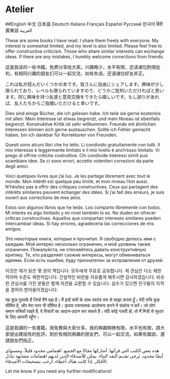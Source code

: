# Atelier

 ##English 中文 日本語 Deutsch Italiano Français Español Русский 한국어 हिंदी 廣東話 العربية





These are some books I have read. I share them freely with everyone. My interest is somewhat limited, and my level is also limited. Please feel free to offer constructive criticism. Those who share similar interests can exchange ideas. If there are any mistakes, I humbly welcome corrections from friends.


这是我读的一些书籍。免费分享给大家。兴趣略少，水平有限，还请诸位酌情批判，有相同兴趣的朋友们可以一起交流，如有失误，还请诸位好友斧正。


これは私が読んだいくつかの本です。皆さんに自由にシェアします。興味が少し限られており、レベルも限られていますので、どうかご批判いただければと思います。同じ興味を持つ友達と意見交換をできたら嬉しいです。もし誤りがあれば、友人たちからご指摘いただけると幸いです。


Dies sind einige Bücher, die ich gelesen habe. Ich teile sie gerne kostenlos mit allen. Mein Interesse ist etwas begrenzt, und mein Niveau ist ebenfalls begrenzt. Konstruktive Kritik ist sehr willkommen. Freunde mit ähnlichen Interessen können sich gerne austauschen. Sollte ich Fehler gemacht haben, bin ich dankbar für Korrekturen von Freunden.


Questi sono alcuni libri che ho letto. Li condivido gratuitamente con tutti. Il mio interesse è leggermente limitato e il mio livello è anch’esso limitato. Vi prego di offrire critiche costruttive. Chi condivide interessi simili può scambiare idee. Se ci sono errori, accetto volentieri correzioni da parte degli amici.


Voici quelques livres que j’ai lus. Je les partage librement avec tout le monde. Mon intérêt est quelque peu limité, et mon niveau l’est aussi. N’hésitez pas à offrir des critiques constructives. Ceux qui partagent des intérêts similaires peuvent échanger des idées. Si j’ai fait des erreurs, je suis ouvert aux corrections de mes amis.


Estos son algunos libros que he leído. Los comparto libremente con todos. Mi interés es algo limitado y mi nivel también lo es. No duden en ofrecer críticas constructivas. Aquellos que compartan intereses similares pueden intercambiar ideas. Si hay errores, agradecería las correcciones de mis amigos.


Это некоторые книги, которые я прочитал. Я свободно делюсь ими с каждым. Мой интерес несколько ограничен, и мой уровень также ограничен. Пожалуйста, не стесняйтесь давать конструктивную критику. Те, кто разделяет схожие интересы, могут обмениваться идеями. Если есть ошибки, буду признателен за исправления от друзей.


이것은 제가 읽은 몇 권의 책입니다. 모두에게 무료로 공유합니다. 제 관심은 다소 제한적이며 수준도 제한적입니다. 건설적인 비판을 자유롭게 해주시면 감사하겠습니다. 비슷한 관심사를 가진 분들은 함께 의견을 교환할 수 있습니다. 실수가 있으면 친구들의 지적을 겸허히 받아들이겠습니다.

यह कुछ पुस्तकें हैं जिन्हें मैंने पढ़ा है। मैं इन्हें सभी के साथ स्वतंत्र रूप से साझा करता हूँ। मेरी रुचि कुछ सीमित है, और मेरा स्तर भी सीमित है। कृपया रचनात्मक आलोचना करने में संकोच न करें। जो लोग समान रुचियाँ रखते हैं, वे विचारों का आदान-प्रदान कर सकते हैं। यदि कोई गलती हो, तो मैं मित्रों से सुधार के लिए आभारी रहूँगा।

這是我讀的一些書籍。我免費與大家分享。我的興趣稍微有限，水平也有限，請大家提出建設性的批評。對於有相同興趣的朋友們，可以一起交流。如果有錯誤，還請朋友們指正。

هذه بعض الكتب التي قرأتها. أشاركها مجانًا مع الجميع. اهتمامي محدود قليلاً، ومستواي أيضًا محدود. يُرجى تقديم النقد البناء. يمكن للأصدقاء الذين لديهم اهتمامات مشابهة تبادل الأفكار. إذا كانت هناك أخطاء، أرحب بتصحيحات الأصدقاء.

Let me know if you need any further modifications!
